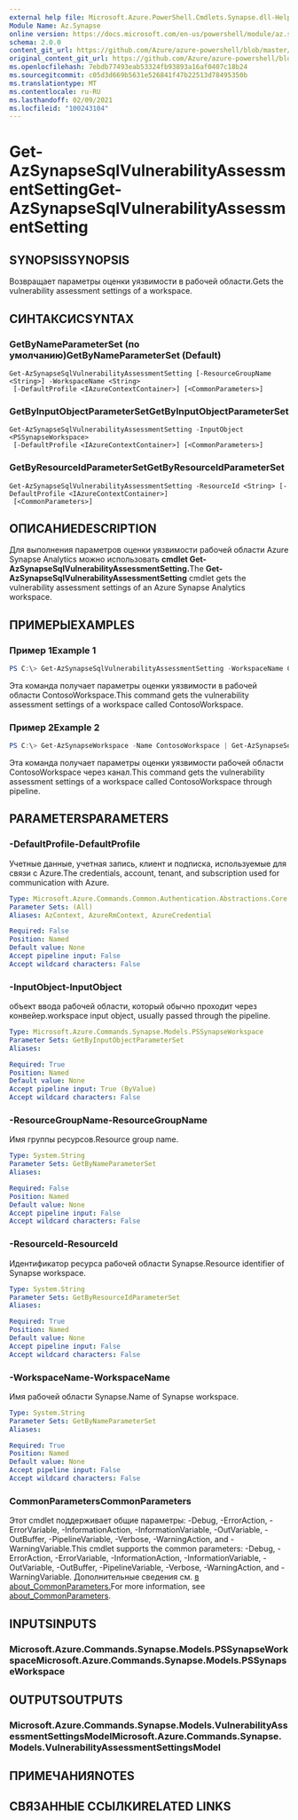 ```yaml
---
external help file: Microsoft.Azure.PowerShell.Cmdlets.Synapse.dll-Help.xml
Module Name: Az.Synapse
online version: https://docs.microsoft.com/en-us/powershell/module/az.synapse/get-azsynapsesqlvulnerabilityassessmentsetting
schema: 2.0.0
content_git_url: https://github.com/Azure/azure-powershell/blob/master/src/Synapse/Synapse/help/Get-AzSynapseSqlVulnerabilityAssessmentSetting.md
original_content_git_url: https://github.com/Azure/azure-powershell/blob/master/src/Synapse/Synapse/help/Get-AzSynapseSqlVulnerabilityAssessmentSetting.md
ms.openlocfilehash: 7ebdb77493eab53324fb93893a16af0407c18b24
ms.sourcegitcommit: c05d3d669b5631e526841f47b22513d78495350b
ms.translationtype: MT
ms.contentlocale: ru-RU
ms.lasthandoff: 02/09/2021
ms.locfileid: "100243104"
---
```

# <span data-ttu-id="e7136-101">Get-AzSynapseSqlVulnerabilityAssessmentSetting</span><span class="sxs-lookup"><span data-stu-id="e7136-101">Get-AzSynapseSqlVulnerabilityAssessmentSetting</span></span>

## <span data-ttu-id="e7136-102">SYNOPSIS</span><span class="sxs-lookup"><span data-stu-id="e7136-102">SYNOPSIS</span></span>
<span data-ttu-id="e7136-103">Возвращает параметры оценки уязвимости в рабочей области.</span><span class="sxs-lookup"><span data-stu-id="e7136-103">Gets the vulnerability assessment settings of a workspace.</span></span>

## <span data-ttu-id="e7136-104">СИНТАКСИС</span><span class="sxs-lookup"><span data-stu-id="e7136-104">SYNTAX</span></span>

### <span data-ttu-id="e7136-105">GetByNameParameterSet (по умолчанию)</span><span class="sxs-lookup"><span data-stu-id="e7136-105">GetByNameParameterSet (Default)</span></span>
```
Get-AzSynapseSqlVulnerabilityAssessmentSetting [-ResourceGroupName <String>] -WorkspaceName <String>
 [-DefaultProfile <IAzureContextContainer>] [<CommonParameters>]
```

### <span data-ttu-id="e7136-106">GetByInputObjectParameterSet</span><span class="sxs-lookup"><span data-stu-id="e7136-106">GetByInputObjectParameterSet</span></span>
```
Get-AzSynapseSqlVulnerabilityAssessmentSetting -InputObject <PSSynapseWorkspace>
 [-DefaultProfile <IAzureContextContainer>] [<CommonParameters>]
```

### <span data-ttu-id="e7136-107">GetByResourceIdParameterSet</span><span class="sxs-lookup"><span data-stu-id="e7136-107">GetByResourceIdParameterSet</span></span>
```
Get-AzSynapseSqlVulnerabilityAssessmentSetting -ResourceId <String> [-DefaultProfile <IAzureContextContainer>]
 [<CommonParameters>]
```

## <span data-ttu-id="e7136-108">ОПИСАНИЕ</span><span class="sxs-lookup"><span data-stu-id="e7136-108">DESCRIPTION</span></span>
<span data-ttu-id="e7136-109">Для выполнения параметров оценки уязвимости рабочей области Azure Synapse Analytics можно использовать **cmdlet Get-AzSynapseSqlVulnerabilityAssessmentSetting.**</span><span class="sxs-lookup"><span data-stu-id="e7136-109">The **Get-AzSynapseSqlVulnerabilityAssessmentSetting** cmdlet gets the vulnerability assessment settings of an Azure Synapse Analytics workspace.</span></span>

## <span data-ttu-id="e7136-110">ПРИМЕРЫ</span><span class="sxs-lookup"><span data-stu-id="e7136-110">EXAMPLES</span></span>

### <span data-ttu-id="e7136-111">Пример 1</span><span class="sxs-lookup"><span data-stu-id="e7136-111">Example 1</span></span>
```powershell
PS C:\> Get-AzSynapseSqlVulnerabilityAssessmentSetting -WorkspaceName ContosoWorkspace
```

<span data-ttu-id="e7136-112">Эта команда получает параметры оценки уязвимости в рабочей области ContosoWorkspace.</span><span class="sxs-lookup"><span data-stu-id="e7136-112">This command gets the vulnerability assessment settings of a workspace called ContosoWorkspace.</span></span>

### <span data-ttu-id="e7136-113">Пример 2</span><span class="sxs-lookup"><span data-stu-id="e7136-113">Example 2</span></span>
```powershell
PS C:\> Get-AzSynapseWorkspace -Name ContosoWorkspace | Get-AzSynapseSqlVulnerabilityAssessmentSetting
```

<span data-ttu-id="e7136-114">Эта команда получает параметры оценки уязвимости рабочей области ContosoWorkspace через канал.</span><span class="sxs-lookup"><span data-stu-id="e7136-114">This command gets the vulnerability assessment settings of a workspace called ContosoWorkspace through pipeline.</span></span>

## <span data-ttu-id="e7136-115">PARAMETERS</span><span class="sxs-lookup"><span data-stu-id="e7136-115">PARAMETERS</span></span>

### <span data-ttu-id="e7136-116">-DefaultProfile</span><span class="sxs-lookup"><span data-stu-id="e7136-116">-DefaultProfile</span></span>
<span data-ttu-id="e7136-117">Учетные данные, учетная запись, клиент и подписка, используемые для связи с Azure.</span><span class="sxs-lookup"><span data-stu-id="e7136-117">The credentials, account, tenant, and subscription used for communication with Azure.</span></span>

```yaml
Type: Microsoft.Azure.Commands.Common.Authentication.Abstractions.Core.IAzureContextContainer
Parameter Sets: (All)
Aliases: AzContext, AzureRmContext, AzureCredential

Required: False
Position: Named
Default value: None
Accept pipeline input: False
Accept wildcard characters: False
```

### <span data-ttu-id="e7136-118">-InputObject</span><span class="sxs-lookup"><span data-stu-id="e7136-118">-InputObject</span></span>
<span data-ttu-id="e7136-119">объект ввода рабочей области, который обычно проходит через конвейер.</span><span class="sxs-lookup"><span data-stu-id="e7136-119">workspace input object, usually passed through the pipeline.</span></span>

```yaml
Type: Microsoft.Azure.Commands.Synapse.Models.PSSynapseWorkspace
Parameter Sets: GetByInputObjectParameterSet
Aliases:

Required: True
Position: Named
Default value: None
Accept pipeline input: True (ByValue)
Accept wildcard characters: False
```

### <span data-ttu-id="e7136-120">-ResourceGroupName</span><span class="sxs-lookup"><span data-stu-id="e7136-120">-ResourceGroupName</span></span>
<span data-ttu-id="e7136-121">Имя группы ресурсов.</span><span class="sxs-lookup"><span data-stu-id="e7136-121">Resource group name.</span></span>

```yaml
Type: System.String
Parameter Sets: GetByNameParameterSet
Aliases:

Required: False
Position: Named
Default value: None
Accept pipeline input: False
Accept wildcard characters: False
```

### <span data-ttu-id="e7136-122">-ResourceId</span><span class="sxs-lookup"><span data-stu-id="e7136-122">-ResourceId</span></span>
<span data-ttu-id="e7136-123">Идентификатор ресурса рабочей области Synapse.</span><span class="sxs-lookup"><span data-stu-id="e7136-123">Resource identifier of Synapse workspace.</span></span>

```yaml
Type: System.String
Parameter Sets: GetByResourceIdParameterSet
Aliases:

Required: True
Position: Named
Default value: None
Accept pipeline input: False
Accept wildcard characters: False
```

### <span data-ttu-id="e7136-124">-WorkspaceName</span><span class="sxs-lookup"><span data-stu-id="e7136-124">-WorkspaceName</span></span>
<span data-ttu-id="e7136-125">Имя рабочей области Synapse.</span><span class="sxs-lookup"><span data-stu-id="e7136-125">Name of Synapse workspace.</span></span>

```yaml
Type: System.String
Parameter Sets: GetByNameParameterSet
Aliases:

Required: True
Position: Named
Default value: None
Accept pipeline input: False
Accept wildcard characters: False
```

### <span data-ttu-id="e7136-126">CommonParameters</span><span class="sxs-lookup"><span data-stu-id="e7136-126">CommonParameters</span></span>
<span data-ttu-id="e7136-127">Этот cmdlet поддерживает общие параметры: -Debug, -ErrorAction, -ErrorVariable, -InformationAction, -InformationVariable, -OutVariable, -OutBuffer, -PipelineVariable, -Verbose, -WarningAction, and -WarningVariable.</span><span class="sxs-lookup"><span data-stu-id="e7136-127">This cmdlet supports the common parameters: -Debug, -ErrorAction, -ErrorVariable, -InformationAction, -InformationVariable, -OutVariable, -OutBuffer, -PipelineVariable, -Verbose, -WarningAction, and -WarningVariable.</span></span> <span data-ttu-id="e7136-128">Дополнительные сведения см. [в about_CommonParameters.](http://go.microsoft.com/fwlink/?LinkID=113216)</span><span class="sxs-lookup"><span data-stu-id="e7136-128">For more information, see [about_CommonParameters](http://go.microsoft.com/fwlink/?LinkID=113216).</span></span>

## <span data-ttu-id="e7136-129">INPUTS</span><span class="sxs-lookup"><span data-stu-id="e7136-129">INPUTS</span></span>

### <span data-ttu-id="e7136-130">Microsoft.Azure.Commands.Synapse.Models.PSSynapseWorkspace</span><span class="sxs-lookup"><span data-stu-id="e7136-130">Microsoft.Azure.Commands.Synapse.Models.PSSynapseWorkspace</span></span>

## <span data-ttu-id="e7136-131">OUTPUTS</span><span class="sxs-lookup"><span data-stu-id="e7136-131">OUTPUTS</span></span>

### <span data-ttu-id="e7136-132">Microsoft.Azure.Commands.Synapse.Models.VulnerabilityAssessmentSettingsModel</span><span class="sxs-lookup"><span data-stu-id="e7136-132">Microsoft.Azure.Commands.Synapse.Models.VulnerabilityAssessmentSettingsModel</span></span>

## <span data-ttu-id="e7136-133">ПРИМЕЧАНИЯ</span><span class="sxs-lookup"><span data-stu-id="e7136-133">NOTES</span></span>

## <span data-ttu-id="e7136-134">СВЯЗАННЫЕ ССЫЛКИ</span><span class="sxs-lookup"><span data-stu-id="e7136-134">RELATED LINKS</span></span>
